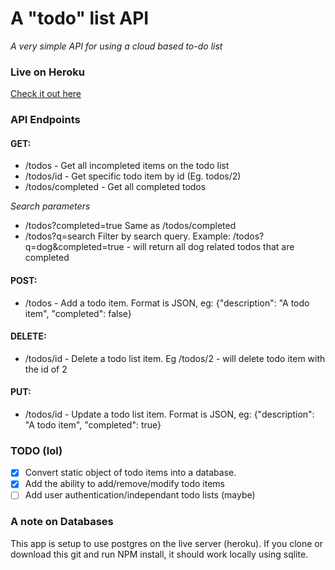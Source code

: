 # A "todo" list API
_A very simple API for using a cloud based to-do list_

### Live on Heroku
[Check it out here](https://trevdev-todo-api.herokuapp.com/)

### API Endpoints
#### GET:
* /todos - Get all incompleted items on the todo list
* /todos/id - Get specific todo item by id (Eg. todos/2)
* /todos/completed - Get all completed todos

_Search parameters_
* /todos?completed=true Same as /todos/completed
* /todos?q=search Filter by search query. Example: /todos?q=dog&completed=true - will return all dog related todos that are completed

#### POST:
* /todos - Add a todo item. Format is JSON, eg: {"description": "A todo item", "completed": false}

#### DELETE:
* /todos/id - Delete a todo list item. Eg /todos/2 - will delete todo item with the id of 2

#### PUT:
* /todos/id - Update a todo list item. Format is JSON, eg: {"description": "A todo item", "completed": true}

### TODO (lol)

- [x] Convert static object of todo items into a database.
- [x] Add the ability to add/remove/modify todo items
- [ ] Add user authentication/independant todo lists (maybe)

### A note on Databases
This app is setup to use postgres on the live server (heroku). If you clone or download this git and run NPM install, it should work locally using sqlite.